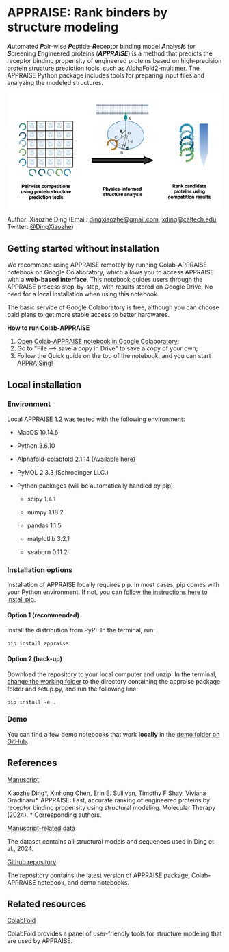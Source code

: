 # APPRAISE: Rank binders by structure modeling

***A***utomated ***P***air-wise ***P***eptide-***R***eceptor binding model ***A***nalys***I***s for ***S***creening ***E***ngineered proteins (***APPRAISE***) is a method that predicts the receptor binding propensity of engineered proteins based on high-precision protein structure prediction tools, such as AlphaFold2-multimer. The APPRAISE Python package includes tools for preparing input files and analyzing the modeled structures.

![APPRAISE concept](./APPRAISE_concept.png)

Author: Xiaozhe Ding (Email: dingxiaozhe@gmail.com, xding@caltech.edu; Twitter: [@DingXiaozhe](https://twitter.com/dingxiaozhe?lang=en))

## Getting started without installation

We recommend using APPRAISE remotely by running Colab-APPRAISE notebook on Google Colaboratory, which allows you to access APPRAISE with a **web-based interface**. This notebook guides users through the APPRAISE process step-by-step, with results stored on Google Drive. No need for a local installation when using this notebook.

The basic service of Google Colaboratory is free, although you can choose paid plans to get more stable access to better hardwares.

**How to run Colab-APPRAISE**
1. [Open Colab-APPRAISE notebook in Google Colaboratory](https://colab.research.google.com/github/xz-ding/APPRAISE/blob/main/Colab_APPRAISE.ipynb);
2. Go to "File --> save a copy in Drive" to save a copy of your own;
3. Follow the Quick guide on the top of the notebook, and you can start APPRAISing!

## Local installation

### Environment

Local APPRAISE 1.2 was tested with the following environment:

 - MacOS 10.14.6

 - Python 3.6.10

 - Alphafold-colabfold 2.1.14 (Available [here](https://github.com/sokrypton/ColabFold))

 - PyMOL 2.3.3 (Schrodinger LLC.)

 - Python packages (will be automatically handled by pip):

    - scipy 1.4.1

    - numpy 1.18.2

    - pandas 1.1.5

    - matplotlib 3.2.1

    - seaborn 0.11.2


### Installation options

Installation of APPRAISE locally requires pip. In most cases, pip comes with your Python environment. If not, you can [follow the instructions here to install pip](https://pip.pypa.io/en/stable/installation/).

#### Option 1 (recommended)
Install the distribution from PyPI. In the terminal, run:

```
pip install appraise
```

#### Option 2 (back-up)
Download the repository to your local computer and unzip. In the terminal, [change the working folder](https://ss64.com/osx/cd.html) to the directory containing the appraise package folder and setup.py, and run the following line:

```
pip install -e .
```

### Demo
You can find a few demo notebooks that work **locally** in the [demo folder on GitHub](https://github.com/GradinaruLab/APPRAISE/tree/main/demo).

## References

[Manuscript](https://www.cell.com/molecular-therapy-family/molecular-therapy/fulltext/S1525-0016(24)00219-3)

Xiaozhe Ding\*, Xinhong Chen, Erin E. Sullivan, Timothy F Shay, Viviana Gradinaru\*. APPRAISE: Fast, accurate ranking of engineered proteins by receptor binding propensity using structural modeling. Molecular Therapy (2024). \* Corresponding authors.

[Manuscript-related data](https://data.caltech.edu/records/kxjgj-tfk18)

The dataset contains all structural models and sequences used in Ding et al., 2024.

[Github repository](https://github.com/xz-ding/APPRAISE)

The repository contains the latest version of APPRAISE package, Colab-APPRAISE notebook, and demo notebooks.

## Related resources

[ColabFold](https://github.com/sokrypton/ColabFold)

ColabFold provides a panel of user-friendly tools for structure modeling that are used by APPRAISE.
